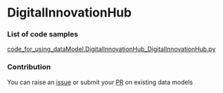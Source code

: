 # DigitalInnovationHub

### List of code samples 

<!-- 50-List of code -->

<!-- [code entry](link) -->
[code_for_using_dataModel.DigitalInnovationHub_DigitalInnovationHub.py](https://github.com/smart-data-models/dataModel.DigitalInnovationHub/blob/master/DigitalInnovationHub/code/code_for_using_dataModel.DigitalInnovationHub_DigitalInnovationHub.py)


<!-- /50-List of code -->

### Contribution
You can raise an [issue](https://github.com/smart-data-models/dataModel.DigitalInnovationHub/issues) or submit your [PR](https://github.com/smart-data-models/dataModel.DigitalInnovationHub/pulls) on existing data models
